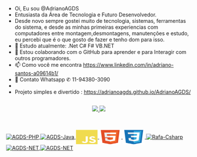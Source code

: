 - Oi, Eu sou @AdrianoAGDS
- Entusiasta da Área de Tecnologia e Futuro Desenvolvedor.
- Desde novo sempre gostei muito de tecnologia, sistemas, ferramentas do sistema, e desde as minhas primeiras experiencias com computadores entre montagem,desmontagens, manutenções e estudo, eu percebi que é o que gosto de fazer e tenho dom para isso.
- 🌱 Estudo atualmente: .Net C# F# VB.NET
- 💞️ Estou colaborando com o GitHub para aprender e para Interagir  com  outros programadores.
- 📫 Como você me encontra https://www.linkedin.com/in/adriano-santos-a09614b1/
- :iphone: Contato Whatsapp ✆ 11-94380-3090
-  
-  Projeto simples e divertido :  https://adrianoagds.github.io/AdrianoAGDS/
<!---
AdrianoAGDS/AdrianoAGDS is a ✨ special ✨ repository because its `README.md` (this file) appears on your GitHub profile.
You can click the Preview link to take a look at your changes.
!-->

##

<div align="center">
  <a href="https://github.com/AdrianoAGDS">
  <img height="180em" src="https://github-readme-stats.vercel.app/api?username=AdrianoAGDS&show_icons=true&theme=merko&include_all_commits=true&count_private=true"/>
  <img height="180em" src="https://github-readme-stats.vercel.app/api/top-langs/?username=AdrianoAGDS&layout=compact&langs_count=7&theme=merko"/>
</div>

## 

<div style="display: inline_block"><br>
  <img align="center" alt="AGDS-PHP" height="40" width="60" src="https://img.shields.io/badge/PHP-777BB4?style=for-the-badge&logo=php&logoColor=white">
  <img align="center" alt="AGDS-Java" height="40" width="60" src="https://img.shields.io/badge/Java-ED8B00?style=for-the-badge&logo=java&logoColor=white">
  <img align="center" alt="AGDS-JS" height="40" width="60" src="https://raw.githubusercontent.com/devicons/devicon/master/icons/javascript/javascript-plain.svg">
  <img align="center" alt="AGDS-HTML" height="40" width="60" src="https://raw.githubusercontent.com/devicons/devicon/master/icons/html5/html5-original.svg">
  <img align="center" alt="AGDS-CSS" height="40" width="60" src="https://raw.githubusercontent.com/devicons/devicon/master/icons/css3/css3-original.svg"> 
  <img align="center" alt="Rafa-Csharp" height="40" width="60" src="https://img.shields.io/badge/C%23-239120?style=for-the-badge&logo=c-sharp&logoColor=white">
  <img align="center" alt="AGDS-NET" height="40" width="60" src="https://img.shields.io/badge/.NET-5C2D91?style=for-the-badge&logo=.net&logoColor=white">
  <img align="center" alt="AGDS-NET" height="40" width="60" src="https://img.shields.io/badge/Bootstrap-563D7C?style=for-the-badge&logo=bootstrap&logoColor=white">  
</div>


